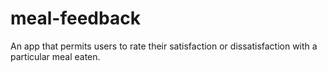 # meal-feedback
An app that permits users to rate their satisfaction or dissatisfaction with a particular meal eaten.
